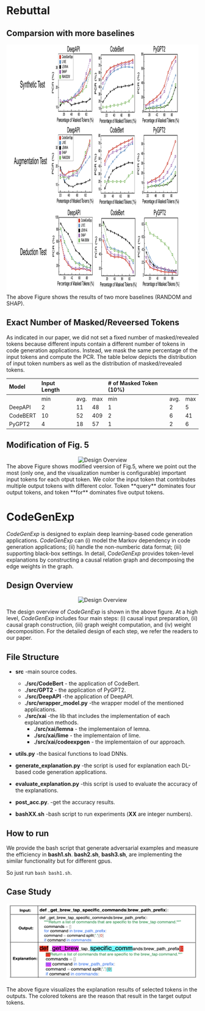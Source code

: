 # Rebuttal

## Comparsion with more baselines

<div  align="center">    
 <img src="https://github.com/anonymousGithub2022/CodeGenExp/blob/main/fig/more.jpg" width="900" height="650" alt="Design Overview"/><br/>
</div>    
The above Figure shows the results of two more baselines (RANDOM and SHAP).

## Exact Number of Masked/Reveersed Tokens

As indicated in our paper, we did not set a fixed number of masked/revealed tokens because different inputs contain a different number of tokens in code generation applications. Instead, we mask the same percentage of the input tokens and compute the PCR. The table below depicts the distribution of input token numbers as well as the distribution of masked/revealed tokens.


|Model|Input Length| | |# of Masked Token (10%)| | |
|:----|:----|:----|:----|:----|:----|:----|
| |min|avg.|max|min|avg.|max|
|DeepAPI|2|11|48|1|2|5|
|CodeBERT|10|52|409|2|6|41|
|PyGPT2|4|18|57|1|2|6|

## Modification of Fig. 5

<div  align="center">    
 <img src="https://github.com/anonymousGithub2022/CodeGenExp/blob/main/fig/fig5.jpg" width="900" height="650" alt="Design Overview"/><br/>
</div>    
The above Figure shows modified veersion of Fig.5, where we point out the most (only one, and the visualization number is configurable) important input tokens for each otput token. We color the input token that contributes multiple output tokens with different color.
Token **query** dominates four output tokens, and token **for** dominates five output tokens.

# CodeGenExp


*CodeGenExp* is designed to explain deep learning-based code generation applications.
*CodeGenExp* can (i) model the Markov dependency in code generation applications; (ii) handle the non-numberic data format; (iii) supporting black-box settings.
In detail, *CodeGenExp* provides token-level explanations by constructing a causal relation graph and decomposing the edge weights in the graph. 


## Design Overview

<div  align="center">    
 <img src="https://github.com/anonymousGithub2022/CodeGenExp/blob/main/fig/overview.jpg" width="800" height="300" alt="Design Overview"/><br/>
</div>    



The design overview of *CodeGenExp* is shown in the above figure. 
At a high level, *CodeGenExp* includes four main steps: (i) causal input preparation, (ii) causal graph construction, (iii) graph weight computation, and (iv) weight decomposition. For the detailed design of each step, we refer the readers to our paper.


## File Structure
* **src** -main source codes.
  * **./src/CodeBert** - the application of CodeBert.
  * **./src/GPT2** - the application of PyGPT2.
  * **./src/DeepAPI** -the application of DeepAPI.
  * **./src/wrapper_model.py** -the wrapper model of the mentioned applications.
  * **./src/xai** -the lib that includes the implementation of each explanation methods.
    * **./src/xai/lemna** - the implementaion of lemna.
    * **./src/xai/lime** - the implementaion of lime.
    * **./src/xai/codeexpgen** - the implementaion of our approach.
 
* **utils.py** -the basical functions to load DNNs.
* **generate_explanation.py** -the script is used for explanation each DL-based code generation applications.
* **evaluate_explanation.py** -this script is used to evaluate the accuracy of the explanations.
* **post_acc.py**.   -get the accuracy results.
* **bashXX.sh** -bash script to run experiments (**XX** are integer numbers).

## How to run

We provide the bash script that generate adversarial examples and measure the efficiency in **bash1.sh**. **bash2.sh**, **bash3.sh**, are implementing the similar functionality but for different gpus. 

So just run `bash bash1.sh`.


<!-- ## Accuracy of Explanations


<div  align="center">    
 <img src="https://github.com/anonymousGithub2022/CodeGenExp/blob/main/fig/exp1.png" width="600" height="200" alt="Design Overview"/><br/>
</div>    

<div  align="center">    
 <img src="https://github.com/anonymousGithub2022/CodeGenExp/blob/main/fig/exp2.png" width="600" height="200" alt="Design Overview"/><br/>
</div>    

<div  align="center">    
 <img src="https://github.com/anonymousGithub2022/CodeGenExp/blob/main/fig/exp3.png" width="600" height="200" alt="Design Overview"/><br/>
</div>    


The above figure shows the accuracy of explanations under three experiments. -->


## Case Study


<div  align="center">    
 <img src="https://github.com/anonymousGithub2022/CodeGenExp/blob/main/fig/case.png" width="600" height="200" alt="Design Overview"/><br/>
</div>    

The above figure visualizes the explanation results of selected tokens in the outputs. The colored tokens are the reason that result in the target output tokens.






